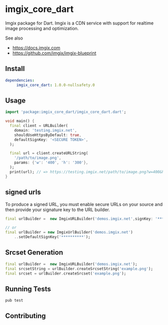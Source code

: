 # imgix_core_dart

Imgix package for Dart. Imgix is a CDN service with support for realtime image processing and optimization.

See also
- https://docs.imgix.com
- https://github.com/imgix/imgix-blueprint

## Install

```pubspec.yaml
dependencies:
     imgix_core_dart: 1.0.0-nullsafety.0
```
## Usage

```dart
import 'package:imgix_core_dart/imgix_core_dart.dart';

void main() {
  final client = URLBuilder(
    domain: 'testing.imgix.net',
    shouldUseHttpsByDefault: true,
    defaultSignKey: '<SECURE TOKEN>',
  );

  final url = client.createURLString(
    '/path/to/image.png',
    params: {'w': '400', 'h': '300'},
  );
  print(url); // => https://testing.imgix.net/path/to/image.png?w=400&h=300&s=11c92d85ea7e2d7ddfb98e5aac179964
}
```

## signed urls
To produce a signed URL, you must enable secure URLs on your source and then provide your signature key to the URL builder.

```dart
final urlBuilder =  new ImgixURLBuilder('demos.imgix.net',signKey: '***********');

// or
final urlBuilder = new ImgixUrlBuilder('demos.imgix.net')
    ..setDefaultSignKey('**********');
```

## Srcset Generation

```dart
final urlBuilder =  new ImgixURLBuilder('demos.imgix.net');
final srcsetString = urlBuilder.createSrcsetString('example.png');
final srcset = urlBuilder.createSrcset('example.png');
```

## Running Tests

```shell script
pub test
```

## Contributing
